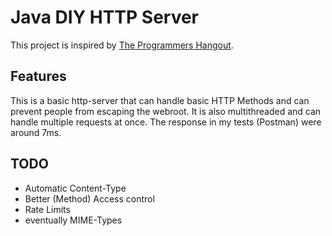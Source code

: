 # Java DIY HTTP Server
This project is inspired by [The Programmers Hangout](https://discord.gg/programming).

## Features
This is a basic http-server that can handle basic HTTP Methods and
can prevent people from escaping the webroot. It is also multithreaded
and can handle multiple requests at once.
The response in my tests (Postman) were around 7ms.

## TODO

- Automatic Content-Type
- Better (Method) Access control
- Rate Limits
- eventually MIME-Types